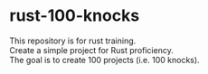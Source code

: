 # rust-100-knocks

This repository is for rust training.  
Create a simple project for Rust proficiency.   
The goal is to create 100 projects (i.e. 100 knocks).
